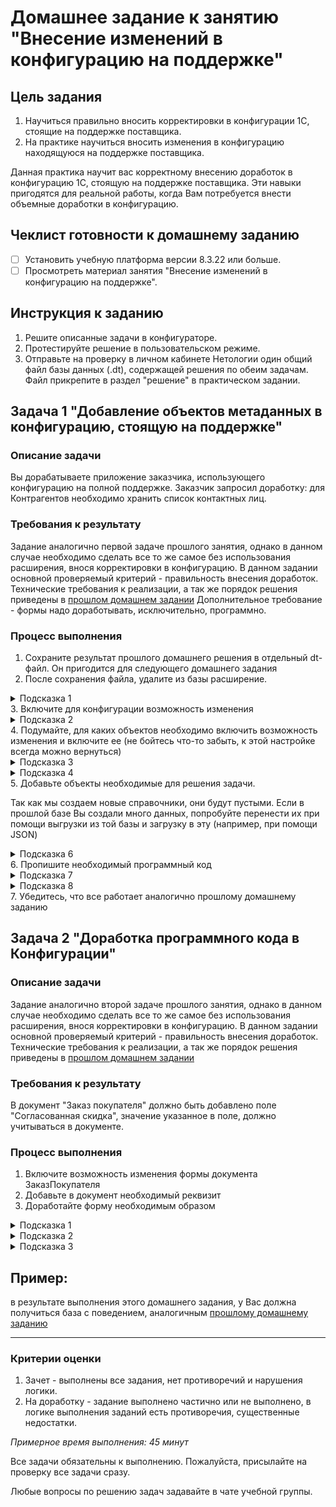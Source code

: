 # Домашнее задание к занятию "Внесение изменений в конфигурацию на поддержке"

## Цель задания

1. Научиться правильно вносить корректировки в конфигурации 1С, стоящие на поддержке поставщика.
2. На практике научиться вносить изменения в конфигурацию находящуюся на поддержке поставщика.

Данная практика научит вас корректному внесению доработок в конфигурацию 1С, стоящую на поддержке поставщика. Эти навыки пригодятся для реальной работы, когда Вам потребуется внести объемные доработки в конфигурацию.

## Чеклист готовности к домашнему заданию

- [ ] Установить учебную платформа версии 8.3.22 или больше.
- [ ] Просмотреть материал занятия "Внесение изменений в конфигурацию на поддержке".

## Инструкция к заданию

1. Решите описанные задачи в конфигураторе.
2. Протестируйте решение в пользовательском режиме.
3. Отправьте на проверку в личном кабинете Нетологии один общий файл базы данных (.dt), содержащей решения по обеим задачам. Файл прикрепите в раздел "решение" в практическом задании.

## Задача 1 "Добавление объектов метаданных в конфигурацию, стоящую на поддержке"

### Описание задачи
Вы дорабатываете приложение заказчика, использующего конфигурацию на полной поддержке. Заказчик запросил доработку: для Контрагентов необходимо хранить список контактных лиц.

### Требования к результату
Задание аналогично первой задаче прошлого занятия, однако в данном случае необходимо сделать все то же самое без использования расширения, внося корректировки в конфигурацию.
В данном задании основной проверяемый критерий - правильность внесения доработок.
Технические требования к реализации, а так же порядок решения приведены в [прошлом домашнем задании](homework-11-1.md)
Дополнительное требование - формы надо доработывать, исключительно, программно.

### Процесс выполнения
1. Сохраните результат прошлого домашнего решения в отдельный dt-файл. Он пригодится для следующего домашнего задания
2. После сохранения файла, удалите из базы расширение.
<details>
  <summary>Подсказка 1</summary>
  Откройте список расширений. Снимите напротив расширения флаг "Активно". Удалите его.
</details>
3. Включите для конфигурации возможность изменения
<details>
  <summary>Подсказка 2</summary>
  Включите возможность изменения, но не забудьте оставить для всех объектов настройку "Объект поставщика не редактируется"
</details>
4. Подумайте, для каких объектов необходимо включить возможность изменения и включите ее (не бойтесь что-то забыть, к этой настройке всегда можно вернуться)
<details>
  <summary>Подсказка 3</summary>
  Мы будем добавлять объекты-справочники, значит надо разрешить редактировать корень конфигурации и подсистемы, в которые справочники будут включены.
  
  Так же, нам надо вносить изменения в документы (добавить для них реквизиты) и в формы документов (однако, тут есть одна хитрость, о которой в одной из подсказок далее)
</details>
<details>
  <summary>Подсказка 4</summary>
  Не выбирайте пункт "Объект поставщика снят с поддержки", используйте "Объект редактиркется с сохранением поддержки".
  
  Так же, не устанавливайте флаг "Установить для подчиненных, если это не необходимо, настраивайте объекты максимально точечно.
</details>
5. Добавьте объекты необходимые для решения задачи.

Так как мы создаем новые справочники, они будут пустыми. Если в прошлой базе Вы создали много данных, попробуйте перенести их при помощи выгрузки из той базы и загрузку в эту (например, при помощи JSON)
<details>
  <summary>Подсказка 6</summary>
  В общем случае, объекты можно скопировать из расширения, если например открыть его в соседней конфигурации и копировать их. Но седите за тем, чтобы типы данных не сбивались. Например, если Вы скопируете сначала справочник Контактные лица, а потом справочник с должностями, то у реквизита Должность справочника КонтактныеЛица собьется тип данных (будет установлена строка 10 символов), потому что на момент добавления этого справочника, типа СправочникСсылка.Должности в конфигурации не будет.

  Так же, для справочников придется указать подсистемы, в которые Вы их размещаете.
</details>
6. Пропишите необходимый программный код
<details>
  <summary>Подсказка 7</summary>
  В форме надо создать элемент формы и установить для него путь к данным. Реквизит отдельно создавать не надо, так как мы его добавили в документОбъект на уровне метаданных
</details>
<details>
  <summary>Подсказка 8</summary>
  Конечно, программный код можно прописать в модуле формы и для этого включить возможность изменения самой формы, но давайте обратим внимание, что все формы документов, в событии ПриСозданииНаСервере вызывают одну и ту же процедуру общего модуля: 
  
  > ПодключаемыеКоманды.ПриСозданииНаСервере(ЭтотОбъект);
  
  Мы можем использовать это. "ЭтотОбъект" - это наша форма. Все что нам надо сделать - включить возможность изменения для общего модуля, и из этой процедуры вызвать собственный общий модуль:
  <p align="center" width="100%">
    <img width="75%" src="img/HW_11_2_1.png"> 
  </p>
  
  А в самом этом модуле исходя из имени формы, решать, как ее доработать:
  <p align="center" width="100%">
    <img width="75%" src="img/HW_11_2_2.png"> 
  </p>
  
  Сам по себе данный способ может вызывать споры, т.к. с одной стороны, мы вносим корректировку в более универсальный механизм, с другой стороны, мы оставляем больше объектов на поддержке типовой конфигурации. Так же, это удобнее, т.к. формы меняются чаще, чем подобные общие модули.
  
  Вы можете выбрать любой способ реализации, который Вам больше нравится.
</details>
7. Убедитесь, что все работает аналогично прошлому домашнему заданию

## Задача 2 "Доработка программного кода в Конфигурации"

### Описание задачи
Задание аналогично второй задаче прошлого занятия, однако в данном случае необходимо сделать все то же самое без использования расширения, внося корректировки в конфигурацию.
В данном задании основной проверяемый критерий - правильность внесения доработок.
Технические требования к реализации, а так же порядок решения приведены в [прошлом домашнем задании](homework-11-1.md)

### Требования к результату
В документ "Заказ покупателя" должно быть добавлено поле "Согласованная скидка", значение указанное в поле, должно учитываться в документе.

### Процесс выполнения
1. Включите возможность изменения формы документа ЗаказПокупателя
2. Добавьте в документ необходимый реквизит
3. Доработайте форму необходимым образом
<details>
  <summary>Подсказка 1</summary>
  Все объекты на форму должны быть добавлены программно
</details>
<details>
  <summary>Подсказка 2</summary>
  Если в прошлом задании Вы создали собственный общий модуль - пропишите добавление элементов в нем.
  
  Но обработчики событий должны располагаться в самой форме.
</details>
<details>
  <summary>Подсказка 3</summary>
  Не забывайте добавлять комментарии, для выделения меняемого программного кода.
</details>

## Пример: 
в результате выполнения этого домашнего задания, у Вас должна получиться база с поведением, аналогичным [прошлому домашнему заданию](examples/HW_11_1_example.md)

------

### Критерии оценки

1. Зачет - выполнены все задания, нет противоречий и нарушения логики. 
2. На доработку - задание выполнено частично или не выполнено, в логике выполнения заданий есть противоречия, существенные недостатки.

*Примерное время выполнения: 45 минут*

Все задачи обязательны к выполнению. Пожалуйста, присылайте на проверку все задачи сразу.

Любые вопросы по решению задач задавайте в чате учебной группы.


